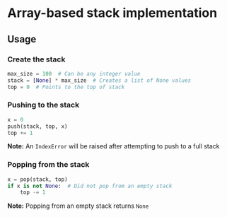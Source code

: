# Array-based stack implementation

## Usage

### Create the stack

```python
max_size = 100  # Can be any integer value
stack = [None] * max_size  # Creates a list of None values
top = 0  # Points to the top of stack
```

### Pushing to the stack

```python
x = 0
push(stack, top, x)
top += 1
```

**Note:** An `IndexError` will be raised after attempting to push to a full stack

### Popping from the stack

```python
x = pop(stack, top)
if x is not None:  # Did not pop from an empty stack
    top -= 1
```

**Note:** Popping from an empty stack returns `None`